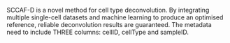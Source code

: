 SCCAF-D is a novel method for cell type deconvolution. By integrating multiple single-cell datasets and machine learning to produce an optimised reference, reliable deconvolution results are guaranteed.
The metadata need to include THREE columns: cellID, cellType and sampleID.
